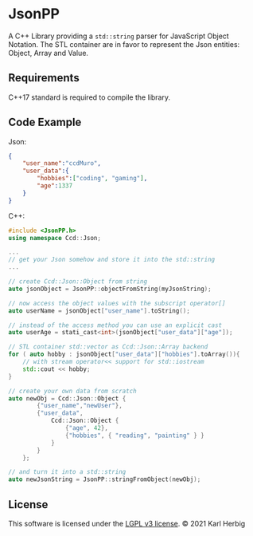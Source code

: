 JsonPP
======

A C++ Library providing a `std::string` parser for JavaScript Object Notation. The STL container are in favor to represent the Json entities: Object, Array and Value.

Requirements
------------
C++17 standard is required to compile the library.

Code Example
------------

Json:
```json
{
	"user_name":"ccdMuro",
	"user_data":{
		"hobbies":["coding", "gaming"],
		"age":1337
	}
}
```

C++:
```cpp
#include <JsonPP.h>
using namespace Ccd::Json;

...
// get your Json somehow and store it into the std::string
...

// create Ccd::Json::Object from string
auto jsonObject = JsonPP::objectFromString(myJsonString);

// now access the object values with the subscript operator[]
auto userName = jsonObject["user_name"].toString();

// instead of the access method you can use an explicit cast
auto userAge = stati_cast<int>(jsonObject["user_data"]["age"]);

// STL container std::vector as Ccd::Json::Array backend 
for ( auto hobby : jsonObject["user_data"]["hobbies"].toArray()){
	// with stream operator<< support for std::iostream
	std::cout << hobby;
}

// create your own data from scratch
auto newObj = Ccd::Json::Object {
		{"user_name","newUser"},
		{"user_data", 
			Ccd::Json::Object {
				{"age", 42},
				{"hobbies", { "reading", "painting" } }
			}
		}
	};

// and turn it into a std::string
auto newJsonString = JsonPP::stringFromObject(newObj);

```

License
-------

This software is licensed under the [LGPL v3 license][lgpl].
© 2021 Karl Herbig

[lgpl]: https://www.gnu.org/licenses/lgpl-3.0.en.html
